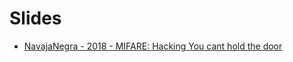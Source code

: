 # Slides

+ [NavajaNegra  - 2018 - MIFARE: Hacking You cant hold the door](https://github.com/h4ng3r/Slides/raw/master/NavajaNegra_2018_MIFARE_Hacking_You_cant_hold_the_door.pdf)
